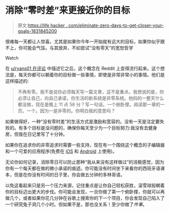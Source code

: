 # 消除“零时差”来更接近你的目标

> 原文:[https://life hacker . com/eliminate-zero-days-to-get-closer-your-goals-1831845200](https://lifehacker.com/eliminate-zero-days-to-get-closer-to-your-goals-1831845200)

很难每一天都让人惊喜。尤其是如果你今年一开始就有远大的目标，如果你似乎跟不上，你可能会气馁。与其放弃，不如尝试“没有零天”的宽恕哲学

Watch

在 [u/ryans01 在评论](https://www.reddit.com/r/getdisciplined/comments/1q96b5/i_just_dont_care_about_myself/) 中描述它之后，这个概念在 Reddit 上变得流行起来。这个想法是，每天你都可以朝着你的目标做一些事情，即使是非常非常小的事情。他们是这样描述的:

> 不再有零。我不是说你必须每天写一篇文章，这不是重点。我想说的是，你必须让自己，向自己承诺，你生活的新系统是非零系统。他妈的一整天什么都没做，现在是晚上 11 点 58 分？写一句话。一个俯卧撑。阅读那一章的一页。一个。因为一是非零的。你明白我的意思吗？

如果做得好，一种“没有零时差”的生活方式是激励和宽容的。没有一天是注定要失败的。有多个目标是没问题的，确保你每天至少为一个目标努力:我没有去健身房，但我在日记里写了十分钟。

如果你在追求你的非零追求时需要一些支持，现在有一个围绕这个概念的子编辑器和一个可爱的应用程序(免费在 [iOS](https://itunes.apple.com/us/app/no-zero-days/id1344518345?mt=8) 和 [Android](https://play.google.com/store/apps/details?id=com.nzd_life&hl=en_US) 上使用)。

无论你如何记录，消除零日可以防止那种“我从来没有这样做过”的消极感觉，因为你有一个每天都在做的微小承诺的痕迹。你可能没有时间坐下来看你的西班牙语课本，但是在你没有时间的日子里，你会做五分钟的多林哥语。

以免这看起来只是另一个压力来源，记住重点是让你自己轻松获胜，滚雪球般朝着你的目标迈出更大的步伐。你可能会发现，一旦你做了第一个俯卧撑，你就可以再做几个，或者如果你花几分钟在谷歌上搜索你的下一个项目，你会发现自己陷入了一个研究兔子洞几个小时。但如果不是，那也没关系！至少你做了*件事*。